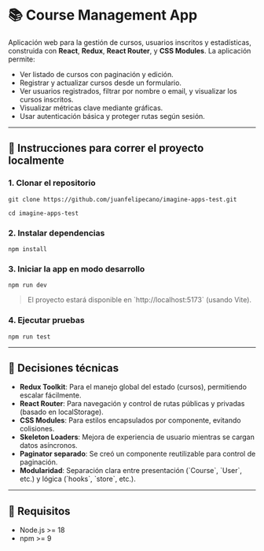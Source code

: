# 📚 Course Management App

Aplicación web para la gestión de cursos, usuarios inscritos y estadísticas, construida con **React**, **Redux**, **React Router**, y **CSS Modules**. La aplicación permite:

- Ver listado de cursos con paginación y edición.
- Registrar y actualizar cursos desde un formulario.
- Ver usuarios registrados, filtrar por nombre o email, y visualizar los cursos inscritos.
- Visualizar métricas clave mediante gráficas.
- Usar autenticación básica y proteger rutas según sesión.

---

## 🚀 Instrucciones para correr el proyecto localmente

### 1. Clonar el repositorio

`git clone https://github.com/juanfelipecano/imagine-apps-test.git`

`cd imagine-apps-test`

### 2. Instalar dependencias

`npm install`

### 3. Iniciar la app en modo desarrollo

`npm run dev`

> El proyecto estará disponible en \`http://localhost:5173\` (usando Vite).

### 4. Ejecutar pruebas

`npm run test`

---

## 🧠 Decisiones técnicas

- **Redux Toolkit**: Para el manejo global del estado (cursos), permitiendo escalar fácilmente.
- **React Router**: Para navegación y control de rutas públicas y privadas (basado en localStorage).
- **CSS Modules**: Para estilos encapsulados por componente, evitando colisiones.
- **Skeleton Loaders**: Mejora de experiencia de usuario mientras se cargan datos asíncronos.
- **Paginator separado**: Se creó un componente reutilizable para control de paginación.
- **Modularidad**: Separación clara entre presentación (\`Course\`, \`User\`, etc.) y lógica (\`hooks\`, \`store\`, etc.).

---

## 📌 Requisitos

- Node.js >= 18
- npm >= 9
